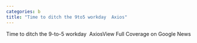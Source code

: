 ```yaml
---
categories: b
title: "Time to ditch the 9to5 workday  Axios"
---
```

Time to ditch the 9-to-5 workday&nbsp;&nbsp;AxiosView Full Coverage on Google News